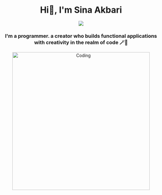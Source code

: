 <div align="center">
  <h1> Hi👋, I'm Sina Akbari </h1>
  <p align="center">
    <a href="https://github.com/FarzadDehghani">
      <img src="https://skillicons.dev/icons?i=cs,dotnet,github,git,postman,firebase,html,js,css,docker,azure,postgres,vscode,visualstudio,rider" />
    </a>
  </p>
  <h3>I'm a programmer. a creator who builds functional applications with creativity in the realm of code 🪄🌟</h3>
  <img align="center" alt="Coding" width="450" src="https://cdn.dribbble.com/users/1162077/screenshots/3848914/programmer.gif">
<!--   <p>&nbsp;<img align="center" src="https://github-readme-stats.vercel.app/api?username=SinAkbari&show_icons=true&locale=en&theme=dracula" alt="SinAkbari" /></p> -->
</div>

<!--
## Hi there 👋
**SinAkbari/SinAkbari** is a ✨ _special_ ✨ repository because its `README.md` (this file) appears on your GitHub profile.

Here are some ideas to get you started:

- 🔭 I’m currently working on ...
- 🌱 I’m currently learning ...
- 👯 I’m looking to collaborate on ...
- 🤔 I’m looking for help with ...
- 💬 Ask me about ...
- 📫 How to reach me: ...
- 😄 Pronouns: ...
- ⚡ Fun fact: ...
-->
